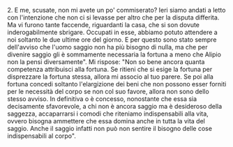 2. E me, scusate, non mi avete un po' commiserato? Ieri siamo andati a letto con l'intenzione che non ci si levasse per altro che per la disputa differita. Ma vi furono tante faccende, riguardanti la casa, che si son dovute inderogabilmente sbrigare. Occupati in esse, abbiamo potuto attendere a noi soltanto le due ultime ore del giorno. E per questo sono stato sempre dell'avviso che l'uomo saggio non ha più bisogno di nulla, ma che per divenire saggio gli è sommamente necessaria la fortuna a meno che Alipio non la pensi diversamente". Mi rispose: "Non so bene ancora quanta competenza attribuisci alla fortuna. Se ritieni che si esige la fortuna per disprezzare la fortuna stessa, allora mi associo al tuo parere. Se poi alla fortuna concedi soltanto l'elargizione dei beni che non possono esser forniti per le necessità del corpo se non col suo favore, allora non sono dello stesso avviso. In definitiva o è concesso, nonostante che essa sia decisamente sfavorevole, a chi non è ancora saggio ma è desideroso della saggezza, accaparrarsi i comodi che riteniamo indispensabili alla vita, ovvero bisogna ammettere che essa domina anche in tutta la vita del saggio. Anche il saggio infatti non può non sentire il bisogno delle cose indispensabili al corpo".